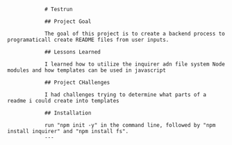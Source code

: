 
                # Testrun

                ## Project Goal

                The goal of this project is to create a backend process to programaticall create README files from user inputs.

                ## Lessons Learned

                I learned how to utilize the inquirer adn file system Node modules and how templates can be used in javascript

                ## Project CHallenges

                I had challenges trying to determine what parts of a readme i could create into templates

                ## Installation

                run "npm init -y" in the command line, followed by "npm install inquirer" and "npm install fs".
                ---
